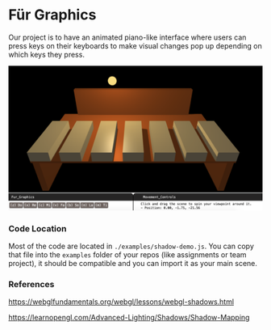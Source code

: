# Für Graphics

Our project is to have an animated piano-like interface where users can press keys on their keyboards to make visual changes pop up depending on which keys they press.

![main](./docs/piano.png)

### Code Location

Most of the code are located in `./examples/shadow-demo.js`. You can copy that file into the `examples` folder of your repos (like assignments or team project), it should be compatible and you can import it as your main scene.

### References

https://webglfundamentals.org/webgl/lessons/webgl-shadows.html

https://learnopengl.com/Advanced-Lighting/Shadows/Shadow-Mapping